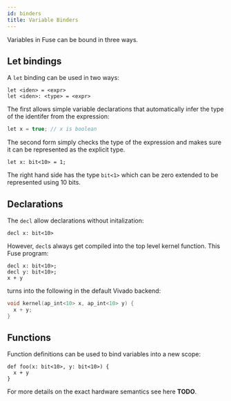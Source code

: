 ```yaml
---
id: binders
title: Variable Binders
---
```


Variables in Fuse can be bound in three ways.

## Let bindings

A `let` binding can be used in two ways:

```
let <iden> = <expr>
let <iden>: <type> = <expr>
```

The first allows simple variable declarations that automatically infer the
type of the identifer from the expression:

```C
let x = true; // x is boolean
```

The second form simply checks the type of the expression and makes sure it
can be represented as the explicit type.

```
let x: bit<10> = 1;
```

The right hand side has the type `bit<1>` which can be zero extended to be
represented using 10 bits.

## Declarations

The `decl` allow declarations without initalization:

```
decl x: bit<10>
```

However, `decl`s always get compiled into the top level kernel function.
This Fuse program:

```
decl x: bit<10>;
decl y: bit<10>;
x + y
```

turns into the following in the default Vivado backend:

```C++
void kernel(ap_int<10> x, ap_int<10> y) {
  x + y;
}
```

## Functions

Function definitions can be used to bind variables into a new scope:

```
def foo(x: bit<10>, y: bit<10>) {
  x + y
}
```

For more details on the exact hardware semantics see here **TODO**.

